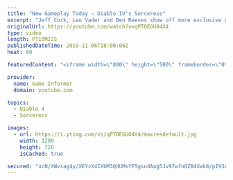 ```yaml
---
title: "New Gameplay Today – Diablo IV's Sorceress"
excerpt: "Jeff Cork, Leo Vader and Ben Reeves show off more exclusive gameplay of Diablo IV, which can be viewed without commentary at ..."
originalUrl: https://youtube.com/watch?v=qPTOEGU04X4
type: video
length: PT10M22S
publishedDateTime: 2019-11-06T18:00:06Z
heat: 60

featuredContent: "<iframe width=\"800\" height=\"500\" frameborder=\"0\" src=\"https://www.youtube.com/embed/qPTOEGU04X4\" allow=\"accelerometer; autoplay; encrypted-media; gyroscope; picture-in-picture\" allowfullscreen></iframe>"

provider:
  name: Game Informer
  domain: youtube.com

topics:
  - Diablo 4
  - Sorceress

images:
  - url: https://i.ytimg.com/vi/qPTOEGU04X4/maxresdefault.jpg
    width: 1280
    height: 720
    isCached: true

secured: "ucN/XWvsag4y/XEYzX4IXUM3QdUMsYF5gsudAag5Jv97wfnOZB4Xwk8/pI93n07xIfyuycUCSMyWBSbmAYlGIEAUPbxndm84m/h4X+1iUMSc1YEfsgY0khtrkPJzH9+L/9qpnQ7FlRp2Le37/T7U5W0jWG/kjITqgZSDhqvVzGSXK3emGV9jRylDwtsjRMy4sC3c7r+SqBUfx9VnHHVYAH43Vy788E6fv3WnoWuEWqlfH6tkuLz1SWHUQqrBWt5zNzs0z2B96+LqaYnBVeny9BzXn9PHmm8s+fH+iXdB4PboQJdq7KCFfz6n5if8sFWja9G2+xZjpdAwZx2x7tbtljj10D2x0SQCfEIAQkFqFzfiCzZeO8CeQc9H4ih9zvMWD9tsxi4DJUSqK6JeqSdcTeNfF4eUN8L8rDY876xoRrMuHQWmOOrfsGi8nV+uF7Y5;kd06g5sypAWtEUiMunOyrg=="
---
```


